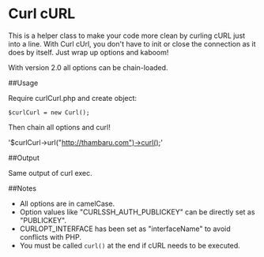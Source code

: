 # Curl cURL

This is a helper class to make your code more clean by curling cURL just into a line. With Curl cUrl, you don't have to init or close the connection as it does by itself. Just wrap up options and kaboom!

With version 2.0 all options can be chain-loaded.

##Usage

Require curlCurl.php and create object:

`$curlCurl = new Curl();`

Then chain all options and curl!

'$curlCurl->url("http://thambaru.com")->curl();'

##Output

Same output of curl exec.

##Notes

* All options are in camelCase.
* Option values like "CURLSSH_AUTH_PUBLICKEY" can be directly set as "PUBLICKEY".
* CURLOPT_INTERFACE has been set as "interfaceName" to avoid conflicts with PHP.
* You must be called `curl()` at the end if cURL needs to be executed.
